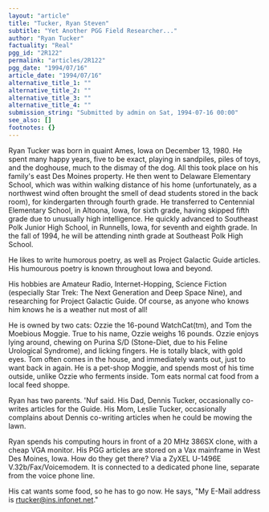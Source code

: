 ```yaml
---
layout: "article"
title: "Tucker, Ryan Steven"
subtitle: "Yet Another PGG Field Researcher..."
author: "Ryan Tucker"
factuality: "Real"
pgg_id: "2R122"
permalink: "articles/2R122"
pgg_date: "1994/07/16"
article_date: "1994/07/16"
alternative_title_1: ""
alternative_title_2: ""
alternative_title_3: ""
alternative_title_4: ""
submission_string: "Submitted by admin on Sat, 1994-07-16 00:00"
see_also: []
footnotes: {}
---
```

<div>
<p>Ryan Tucker was born in quaint Ames, Iowa on December 13, 1980. He spent many happy years, five to be exact, playing in sandpiles, piles of toys, and the doghouse, much to the dismay of the dog. All this took place on his family's east Des Moines property. He then went to Delaware Elementary School, which was within walking distance of his home (unfortunately, as a northwest wind often brought the smell of dead students stored in the back room), for kindergarten through fourth grade. He transferred to Centennial Elementary School, in Altoona, Iowa, for sixth grade, having skipped fifth grade due to unusually high intelligence. He quickly advanced to Southeast Polk Junior High School, in Runnells, Iowa, for seventh and eighth grade. In the fall of 1994, he will be attending ninth grade at Southeast Polk High School.</p>
<p>He likes to write humorous poetry, as well as Project Galactic Guide articles. His humourous poetry is known throughout Iowa and beyond.</p>
<p>His hobbies are Amateur Radio, Internet-Hopping, Science Fiction (especially Star Trek: The Next Generation and Deep Space Nine), and researching for Project Galactic Guide. Of course, as anyone who knows him knows he is a weather nut most of all!</p>
<p>He is owned by two cats: Ozzie the 16-pound WatchCat(tm), and Tom the Moebious Moggie. True to his name, Ozzie weighs 16 pounds. Ozzie enjoys lying around, chewing on Purina S/D (Stone-Diet, due to his Feline Urological Syndrome), and licking fingers. He is totally black, with gold eyes. Tom often comes in the house, and immediately wants out, just to want back in again. He is a pet-shop Moggie, and spends most of his time outside, unlike Ozzie who ferments inside. Tom eats normal cat food from a local feed shoppe.</p>
<p>Ryan has two parents. 'Nuf said. His Dad, Dennis Tucker, occasionally co-writes articles for the Guide. His Mom, Leslie Tucker, occasionally complains about Dennis co-writing articles when he could be mowing the lawn.</p>
<p>Ryan spends his computing hours in front of a 20 MHz 386SX clone, with a cheap VGA monitor. His PGG articles are stored on a Vax mainframe in West Des Moines, Iowa. How do they get there? Via a ZyXEL U-1496E V.32b/Fax/Voicemodem. It is connected to a dedicated phone line, separate from the voice phone line.</p>
<p>His cat wants some food, so he has to go now. He says, "My E-Mail address is <a href="https://web.archive.org/web/20130205230642/mailto:rtucker@ins.infonet.net">rtucker@ins.infonet.net</a>." <!--Amazon_CLS_IM_END--></p>
</div>


